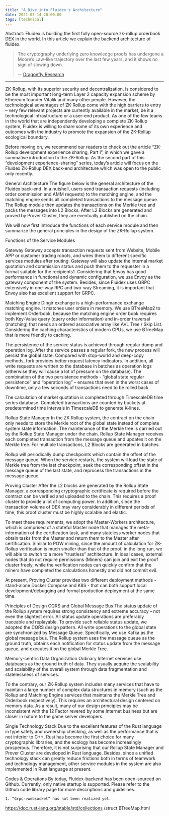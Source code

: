 ```yaml
---
title: "A Dive into Fluidex's Architecture"
date: 2021-07-14 20:00:00
tags: [technical]
---
```


Abstract: Fluidex is building the first fully open-source zk-rollup orderbook DEX in the world. In this article we explain the backend architecture of  fluidex.


> The cryptography underlying zero knowledge proofs has undergone a Moore’s Law-like trajectory over the last few years, and it shows no sign of slowing down.
> 
> -- [Dragonfly Research](https://medium.com/dragonfly-research/im-worried-nobody-will-care-about-rollups-554bc743d4f1)

---


ZK-Rollup, with its superior security and decentralization, is considered to be the most important long-term Layer 2 capacity expansion scheme by Ethereum founder Vitalik and many other people. However, the technological advantages of ZK-Rollup come with the high barriers to entry – very few relevant projects are currently available in the market, be it a technological infrastructure or a user-end product. As one of the few teams in the world that are independently developing a complete ZK-Rollup system, Fluidex is willing to share some of its own experience and outcomes with the industry to promote the expansion of the ZK-Rollup ecological boundary.

Before moving on, we recommend our readers to check out the article “ZK-Rollup development experience sharing, Part I”, in which we gave a summative introduction to the ZK-Rollup. As the second part of this “development experience-sharing” series, today’s article will focus on the Fluidex ZK-Rollup DEX back-end architecture which was open to the public only recently.


General Architecture
The figure below is the general architecture of the Fluidex back-end. In a nutshell, users send transaction requests (including order commission and AMM requests) to the matching engine, and the matching engine sends all completed transactions to the message queue. The Rollup module then updates the transactions on the Merkle tree and packs the messages into L2 Blocks. After L2 Blocks are generated and proved by Prover Cluster, they are eventually published on the chain.

We will now first introduce the functions of each service module and then summarize the general principles in the design of the ZK-Rollup system.

Functions of the Service Modules

 Gateway
Gateway accepts transaction requests sent from Website, Mobile APP or customer trading robots, and wires them to different specific services modules after routing. Gateway will also update the internal market quotation and commission status and push them to the requester in a format suitable for the recipients1. Considering that Envoy has good performance in functional and dynamic configuration, we use Envoy as the gateway component of the system. Besides, since Fluidex uses GRPC extensively in one-way RPC and two-way Streaming, it is important that Envoy also has excellent support for GRPC.

Matching Engine
Dingir exchange is a high-performance exchange matching engine. It matches user orders in memory. We use BTreeMap2 to implement Orderbook, because the matching engine order book requires both Key-Value query (query order information) and in-order traversal (matching) that needs an ordered associative array like AVL Tree / Skip List. Considering the caching characteristics of modern CPUs, we use BTreeMap that is more friendly to caching.


The persistence of the service status is achieved through regular dump and operation log. After the service passes a regular fork, the new process will persist the global state. Compared with stop-world and deep-copy methods, fork provides better request latency indicators. In addition, all write requests are written to the database in batches as operation logs (otherwise they will cause a lot of pressure on the database). The combination of the two persistence methods - “global state regular persistence” and “operation log” – ensures that even in the worst cases of downtime, only a few seconds of transactions need to be rolled back.

The calculation of market quotation is completed through TimescaleDB time series database. Completed transactions are counted by buckets at predetermined time intervals in TimescaleDB to generate K-lines.

Rollup State Manager
In the ZK Rollup system, the contract on the chain only needs to store the Merkle root of the global state instead of complete system state information. The maintenance of the Merkle tree is carried out by the Rollup State Manager under the chain. Rollup State Manager receives each completed transaction from the message queue and updates it on the Merkle tree. For multiple transactions, L2 Blocks are generated in batches.


Rollup will periodically dump checkpoints which contain the offset of the message queue. When the service restarts, the system will load the state of Merkle tree from the last checkpoint, seek the corresponding offset in the message queue of the last state, and reprocess the transactions in the message queue.

Proving Cluster
After the L2 blocks are generated by the Rollup State Manager, a corresponding cryptographic certificate is required before the contract can be verified and uploaded to the chain. This requires a proof cluster to provide a lot of computing power. In addition, since the transaction volume of DEX may vary considerably in different periods of time, this proof cluster must be highly scalable and elastic.

To meet these requirements, we adopt the Master-Workers architecture, which is comprised of a stateful Master node that manages the meta-information of the certification task, and many stateless worker nodes that obtain tasks from the Master and return them to the Master after certification. Similar to POW mining, since the amount of calculation for ZK-Rollup verification is much smaller than that of the proof, in the long run, we will able to switch to a more "trustless" architecture. In ideal cases, external nodes that do not require permissions (Miners) can join and exit the proof cluster freely, while the verification nodes can quickly confirm that the miners have completed the calculations honestly and did not commit evil.

At present, Proving Cluster provides two different deployment methods - stand-alone Docker Compose and K8S - that can both support local development/debugging and formal production deployment at the same time.

Principles of Design
CQRS and Global Message Bus
The status update of the Rollup system requires strong consistency and extreme accuracy – not even the slightest error. All status update operations are preferably traceable and replayable. To provide such reliable status update, we adopted the CQRS design pattern. All write operations to the global state are synchronized by Message Queue. Specifically, we use Kafka as the global message bus. The Rollup system uses the message queue as the ground truth, obtains each notification for status update from the message queue, and executes it on the global Merkle Tree.

Memory-centric Data Organization
Ordinary Internet services use databases as the ground truth of data. They usually acquire the scalability and scalability of the overall system through data fragmentation and statelessness of services.

To the contrary, our ZK-Rollup system includes many services that have to maintain a large number of complex data structures in memory (such as the Rollup and Matching Engine services that maintains the Merkle Tree and Orderbook respectively). This requires an architectural design centered on memory data. As a result, many of our design principles may be inconsistent with the 12 Factor revered by some Internet business but are closer in nature to the game server developers.

Single Technology Stack
Due to the excellent features of the Rust language in type safety and ownership checking, as well as the performance that is not inferior to C++, Rust has become the first choice for many cryptographic libraries, and the ecology has become increasingly prosperous. Therefore, it is not surprising that our Rollup State Manager and Prover Cluster are developed in Rust language. Besides, since a unified technology stack can greatly reduce frictions both in terms of teamwork and technology management, other service modules in the system are also implemented in Rust language at present.

Codes & Operations
By today, Fluidex-backend has been open-sourced on Github. Currently, only native startup is supported. Please refer to the Github code library page for more descriptions and guidelines.

    1. “Grpc->websocket” has not been realized yet.
https://doc.rust-lang.org/stable/std/collections
/struct.BTreeMap.html